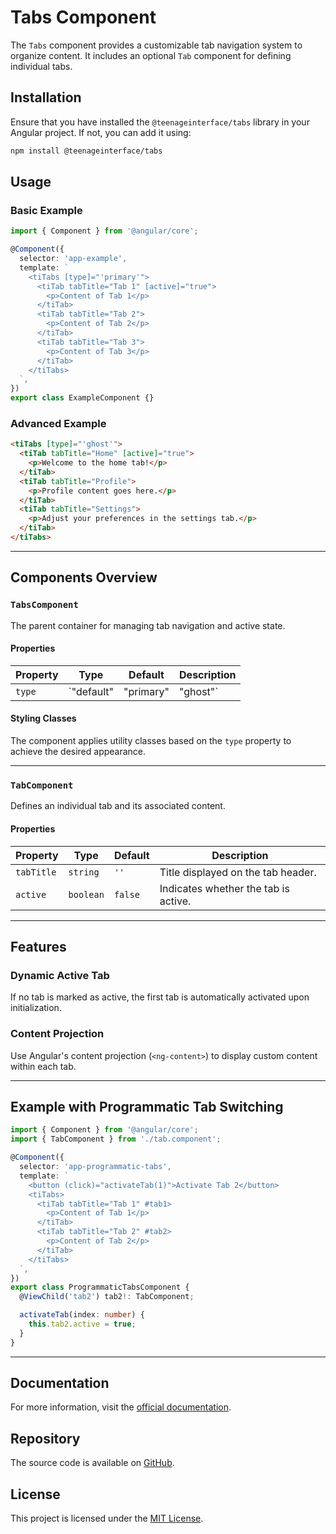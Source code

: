 # Tabs Component

The `Tabs` component provides a customizable tab navigation system to organize content. It includes an optional `Tab` component for defining individual tabs.

## Installation

Ensure that you have installed the `@teenageinterface/tabs` library in your Angular project. If not, you can add it using:

```bash
npm install @teenageinterface/tabs
```

## Usage

### Basic Example

```typescript
import { Component } from '@angular/core';

@Component({
  selector: 'app-example',
  template: `
    <tiTabs [type]="'primary'">
      <tiTab tabTitle="Tab 1" [active]="true">
        <p>Content of Tab 1</p>
      </tiTab>
      <tiTab tabTitle="Tab 2">
        <p>Content of Tab 2</p>
      </tiTab>
      <tiTab tabTitle="Tab 3">
        <p>Content of Tab 3</p>
      </tiTab>
    </tiTabs>
  `,
})
export class ExampleComponent {}
```

### Advanced Example

```html
<tiTabs [type]="'ghost'">
  <tiTab tabTitle="Home" [active]="true">
    <p>Welcome to the home tab!</p>
  </tiTab>
  <tiTab tabTitle="Profile">
    <p>Profile content goes here.</p>
  </tiTab>
  <tiTab tabTitle="Settings">
    <p>Adjust your preferences in the settings tab.</p>
  </tiTab>
</tiTabs>
```

---

## Components Overview

### `TabsComponent`

The parent container for managing tab navigation and active state.

#### Properties

| Property   | Type                          | Default     | Description                                                 |
|------------|-------------------------------|-------------|-------------------------------------------------------------|
| `type`     | `"default" | "primary" | "ghost"` | `"default"` | Defines the tab style: `default`, `primary`, or `ghost`.   |

#### Styling Classes

The component applies utility classes based on the `type` property to achieve the desired appearance.

---

### `TabComponent`

Defines an individual tab and its associated content.

#### Properties

| Property   | Type      | Default   | Description                       |
|------------|-----------|-----------|-----------------------------------|
| `tabTitle` | `string`  | `''`      | Title displayed on the tab header. |
| `active`   | `boolean` | `false`   | Indicates whether the tab is active. |

---

## Features

### Dynamic Active Tab

If no tab is marked as active, the first tab is automatically activated upon initialization.

### Content Projection

Use Angular's content projection (`<ng-content>`) to display custom content within each tab.

---

## Example with Programmatic Tab Switching

```typescript
import { Component } from '@angular/core';
import { TabComponent } from './tab.component';

@Component({
  selector: 'app-programmatic-tabs',
  template: `
    <button (click)="activateTab(1)">Activate Tab 2</button>
    <tiTabs>
      <tiTab tabTitle="Tab 1" #tab1>
        <p>Content of Tab 1</p>
      </tiTab>
      <tiTab tabTitle="Tab 2" #tab2>
        <p>Content of Tab 2</p>
      </tiTab>
    </tiTabs>
  `,
})
export class ProgrammaticTabsComponent {
  @ViewChild('tab2') tab2!: TabComponent;

  activateTab(index: number) {
    this.tab2.active = true;
  }
}
```

---

## Documentation

For more information, visit the [official documentation]().

## Repository

The source code is available on [GitHub](https://github.com/0K00/teenageinterface).

## License

This project is licensed under the [MIT License](https://github.com/0K00/teenageinterface/blob/main/LICENSE.MD).
